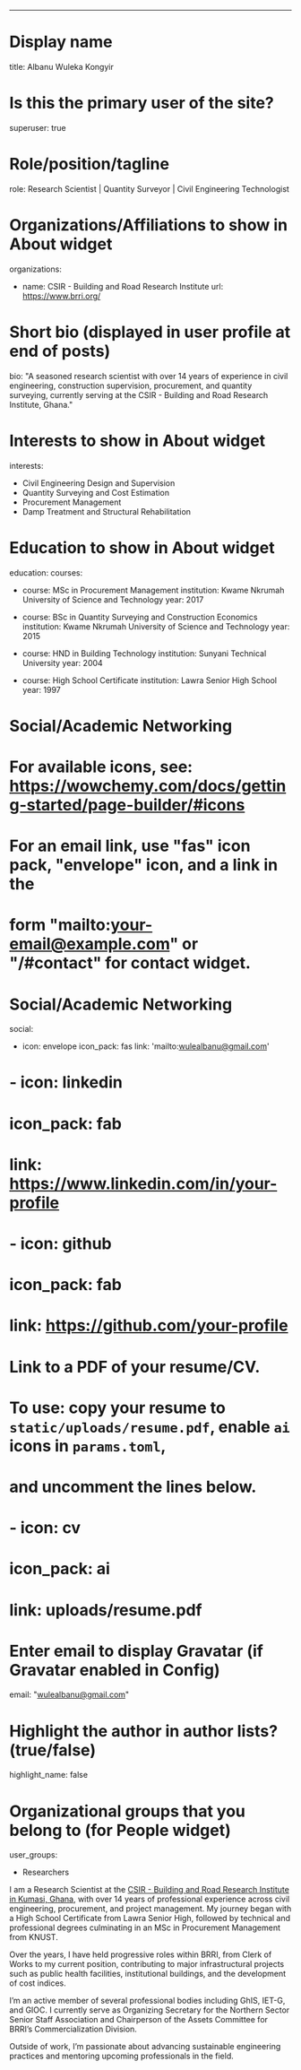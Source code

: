 ---
# Display name
title: Albanu Wuleka Kongyir

# Is this the primary user of the site?
superuser: true

# Role/position/tagline
role: Research Scientist | Quantity Surveyor | Civil Engineering Technologist

# Organizations/Affiliations to show in About widget
organizations:
- name: CSIR - Building and Road Research Institute
  url: https://www.brri.org/

# Short bio (displayed in user profile at end of posts)
bio: "A seasoned research scientist with over 14 years of experience in civil engineering, construction supervision, procurement, and quantity surveying, currently serving at the CSIR - Building and Road Research Institute, Ghana."

# Interests to show in About widget
interests:
- Civil Engineering Design and Supervision
- Quantity Surveying and Cost Estimation
- Procurement Management
- Damp Treatment and Structural Rehabilitation

# Education to show in About widget
education:
  courses:
  - course: MSc in Procurement Management
    institution: Kwame Nkrumah University of Science and Technology
    year: 2017

  - course: BSc in Quantity Surveying and Construction Economics
    institution: Kwame Nkrumah University of Science and Technology
    year: 2015

  - course: HND in Building Technology
    institution: Sunyani Technical University
    year: 2004

  - course: High School Certificate
    institution: Lawra Senior High School
    year: 1997

# Social/Academic Networking
# For available icons, see: https://wowchemy.com/docs/getting-started/page-builder/#icons
#   For an email link, use "fas" icon pack, "envelope" icon, and a link in the
#   form "mailto:your-email@example.com" or "/#contact" for contact widget.
# Social/Academic Networking
social:
- icon: envelope
  icon_pack: fas
  link: 'mailto:wulealbanu@gmail.com'
# - icon: linkedin
#   icon_pack: fab
#   link: https://www.linkedin.com/in/your-profile
# - icon: github
#   icon_pack: fab
#   link: https://github.com/your-profile

# Link to a PDF of your resume/CV.
# To use: copy your resume to `static/uploads/resume.pdf`, enable `ai` icons in `params.toml`, 
# and uncomment the lines below.
# - icon: cv
#   icon_pack: ai
#   link: uploads/resume.pdf

# Enter email to display Gravatar (if Gravatar enabled in Config)
email: "wulealbanu@gmail.com"

# Highlight the author in author lists? (true/false)
highlight_name: false

# Organizational groups that you belong to (for People widget)
user_groups:
- Researchers



I am a Research Scientist at the [CSIR - Building and Road Research Institute in Kumasi, Ghana](https://www.brri.org/), with over 14 years of professional experience across civil engineering, procurement, and project management. My journey began with a High School Certificate from Lawra Senior High, followed by technical and professional degrees culminating in an MSc in Procurement Management from KNUST.

Over the years, I have held progressive roles within BRRI, from Clerk of Works to my current position, contributing to major infrastructural projects such as public health facilities, institutional buildings, and the development of cost indices.

I’m an active member of several professional bodies including GhIS, IET-G, and GIOC. I currently serve as Organizing Secretary for the Northern Sector Senior Staff Association and Chairperson of the Assets Committee for BRRI’s Commercialization Division.

Outside of work, I’m passionate about advancing sustainable engineering practices and mentoring upcoming professionals in the field.


